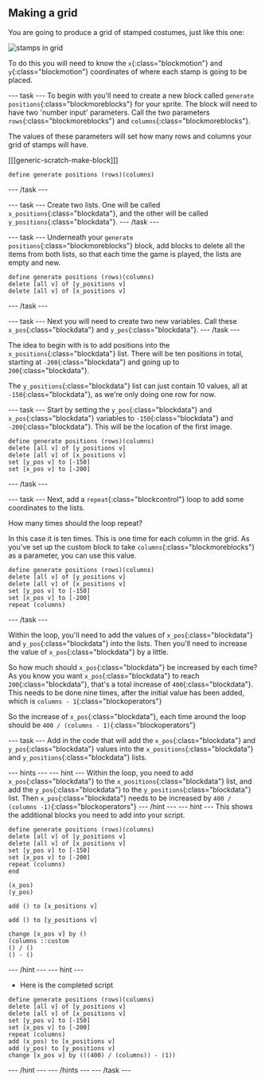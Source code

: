 ## Making a grid

You are going to produce a grid of stamped costumes, just like this one:

![stamps in grid](images/stamp_grid.png)
	
To do this you will need to know the `x`{:class="blockmotion"} and `y`{:class="blockmotion"} coordinates of where each stamp is going to be placed.

--- task ---
To begin with you'll need to create a new block called `generate positions`{:class="blockmoreblocks"} for your sprite. The block will need to have two 'number input' parameters. Call the two parameters `rows`{:class="blockmoreblocks"} and `columns`{:class="blockmoreblocks"}.

The values of these parameters will set how many rows and columns your grid of stamps will have.

[[[generic-scratch-make-block]]]

```blocks
define generate positions (rows)(columns)
```
--- /task ---

--- task ---
Create two lists. One will be called `x_positions`{:class="blockdata"}, and the other will be called `y_positions`{:class="blockdata"}.
--- /task ---

--- task ---
Underneath your `generate positions`{:class="blockmoreblocks"} block, add blocks to delete all the items from both lists, so that each time the game is played, the lists are empty and new.

```blocks
define generate positions (rows)(columns)
delete [all v] of [y_positions v]
delete [all v] of [x_positions v]
```
--- /task ---

--- task ---
Next you will need to create two new variables. Call these `x_pos`{:class="blockdata"} and `y_pos`{:class="blockdata"}.
--- /task ---

The idea to begin with is to add positions into the `x_positions`{:class="blockdata"} list. There will be ten positions in total, starting at `-200`{:class="blockdata"} and going up to `200`{:class="blockdata"}.

The `y_positions`{:class="blockdata"} list can just contain 10 values, all at `-150`{:class="blockdata"}, as we're only doing one row for now.

--- task ---
Start by setting the `y_pos`{:class="blockdata"} and `x_pos`{:class="blockdata"} variables to `-150`{:class="blockdata"} and `-200`{:class="blockdata"}. This will be the location of the first image.

```blocks
define generate positions (rows)(columns)
delete [all v] of [y_positions v]
delete [all v] of [x_positions v]
set [y_pos v] to [-150]
set [x_pos v] to [-200]
```
--- /task ---

--- task ---
Next, add a `repeat`{:class="blockcontrol"} loop to add some coordinates to the lists.

How many times should the loop repeat?

In this case it is ten times. This is one time for each column in the grid. As you've set up the custom block to take `columns`{:class="blockmoreblocks"} as a parameter, you can use this value.

```blocks
define generate positions (rows)(columns)
delete [all v] of [y_positions v]
delete [all v] of [x_positions v]
set [y_pos v] to [-150]
set [x_pos v] to [-200]
repeat (columns)
```
--- /task ---
	
Within the loop, you'll need to add the values of `x_pos`{:class="blockdata"} and `y_pos`{:class="blockdata"} into the lists. Then you'll need to increase the value of `x_pos`{:class="blockdata"} by a little.

So how much should `x_pos`{:class="blockdata"} be increased by each time? As you know you want `x_pos`{:class="blockdata"} to reach `200`{:class="blockdata"}, that's a total increase of `400`{:class="blockdata"}. This needs to be done nine times, after the initial value has been added, which is `columns - 1`{:class="blockoperators"}

So the increase of `x_pos`{:class="blockdata"}, each time around the loop should be `400 / (columns - 1)`{:class="blockoperators"}

--- task ---
Add in the code that will add the `x_pos`{:class="blockdata"} and `y_pos`{:class="blockdata"} values into the `x_positions`{:class="blockdata"} and `y_positions`{:class="blockdata"} lists.

	
--- hints --- --- hint ---
Within the loop, you need to add `x_pos`{:class="blockdata"} to the `x_positions`{:class="blockdata"} list, and add the `y_pos`{:class="blockdata"} to the `y_positions`{:class="blockdata"} list.
Then `x_pos`{:class="blockdata"} needs to be increased by `400 / (columns -1)`{:class="blockoperators"}
--- /hint --- --- hint ---
This shows the additional blocks you need to add into your script.

```blocks
define generate positions (rows)(columns)
delete [all v] of [y_positions v]
delete [all v] of [x_positions v]
set [y_pos v] to [-150]
set [x_pos v] to [-200]
repeat (columns)
end

(x_pos)
(y_pos)

add () to [x_positions v]

add () to [y_positions v]

change [x_pos v] by ()
(columns ::custom
() / () 
() - ()
```
--- /hint --- --- hint ---

- Here is the completed script
```blocks
define generate positions (rows)(columns)
delete [all v] of [y_positions v]
delete [all v] of [x_positions v]
set [y_pos v] to [-150]
set [x_pos v] to [-200]
repeat (columns)
add (x_pos) to [x_positions v]
add (y_pos) to [y_positions v]
change [x_pos v] by (((400) / (columns)) - (1))
```
--- /hint --- --- /hints ---
--- /task ---



